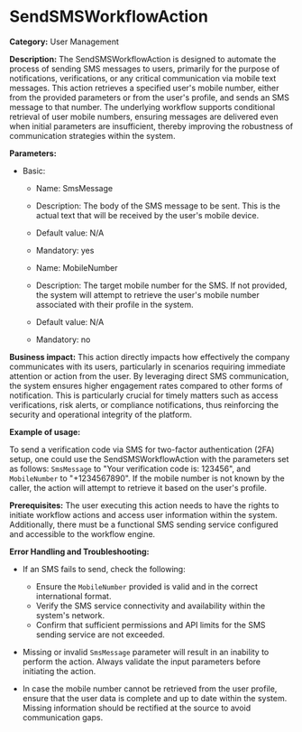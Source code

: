 # SendSMSWorkflowAction

**Category:** User Management

**Description:** The SendSMSWorkflowAction is designed to automate the process of sending SMS messages to users, primarily for the purpose of notifications, verifications, or any critical communication via mobile text messages. This action retrieves a specified user's mobile number, either from the provided parameters or from the user's profile, and sends an SMS message to that number. The underlying workflow supports conditional retrieval of user mobile numbers, ensuring messages are delivered even when initial parameters are insufficient, thereby improving the robustness of communication strategies within the system.

**Parameters:**

- Basic:
    - Name: SmsMessage
    - Description: The body of the SMS message to be sent. This is the actual text that will be received by the user's mobile device.
    - Default value: N/A
    - Mandatory: yes

    - Name: MobileNumber
    - Description: The target mobile number for the SMS. If not provided, the system will attempt to retrieve the user's mobile number associated with their profile in the system.
    - Default value: N/A
    - Mandatory: no

**Business impact:** This action directly impacts how effectively the company communicates with its users, particularly in scenarios requiring immediate attention or action from the user. By leveraging direct SMS communication, the system ensures higher engagement rates compared to other forms of notification. This is particularly crucial for timely matters such as access verifications, risk alerts, or compliance notifications, thus reinforcing the security and operational integrity of the platform.

**Example of usage:** 

To send a verification code via SMS for two-factor authentication (2FA) setup, one could use the SendSMSWorkflowAction with the parameters set as follows: `SmsMessage` to "Your verification code is: 123456", and `MobileNumber` to "+1234567890". If the mobile number is not known by the caller, the action will attempt to retrieve it based on the user's profile.

**Prerequisites:** The user executing this action needs to have the rights to initiate workflow actions and access user information within the system. Additionally, there must be a functional SMS sending service configured and accessible to the workflow engine.

**Error Handling and Troubleshooting:** 

- If an SMS fails to send, check the following:
    - Ensure the `MobileNumber` provided is valid and in the correct international format.
    - Verify the SMS service connectivity and availability within the system's network.
    - Confirm that sufficient permissions and API limits for the SMS sending service are not exceeded.

- Missing or invalid `SmsMessage` parameter will result in an inability to perform the action. Always validate the input parameters before initiating the action.

- In case the mobile number cannot be retrieved from the user profile, ensure that the user data is complete and up to date within the system. Missing information should be rectified at the source to avoid communication gaps.